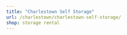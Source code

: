 ```yaml
---
title: "Charlestown Self Storage"
url: /charlestown/charlestown-self-storage/
shop: storage rental
---
```

